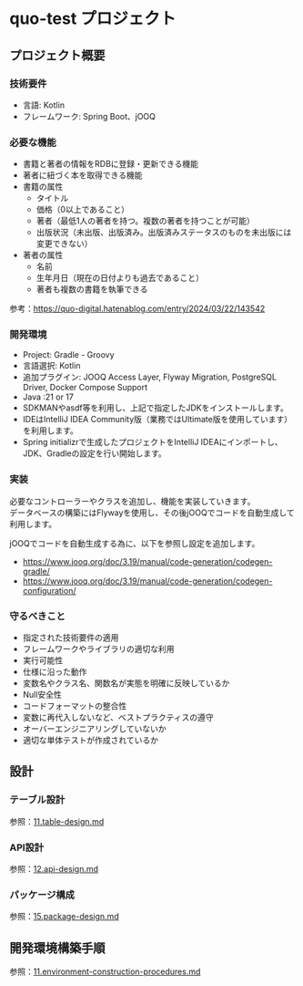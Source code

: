 # quo-test プロジェクト

## プロジェクト概要
### 技術要件
- 言語: Kotlin
- フレームワーク: Spring Boot、jOOQ

### 必要な機能
- 書籍と著者の情報をRDBに登録・更新できる機能
- 著者に紐づく本を取得できる機能
- 書籍の属性
  * タイトル
  * 価格（0以上であること）
  * 著者（最低1人の著者を持つ。複数の著者を持つことが可能）
  * 出版状況（未出版、出版済み。出版済みステータスのものを未出版には変更できない）
- 著者の属性
  * 名前
  * 生年月日（現在の日付よりも過去であること）
  * 著者も複数の書籍を執筆できる

参考：https://quo-digital.hatenablog.com/entry/2024/03/22/143542

### 開発環境
- Project: Gradle - Groovy
- 言語選択: Kotlin
- 追加プラグイン: JOOQ Access Layer, Flyway Migration, PostgreSQL Driver, Docker Compose Support
- Java :21 or 17
- SDKMANやasdf等を利用し、上記で指定したJDKをインストールします。
- IDEはIntelliJ IDEA Community版（業務ではUltimate版を使用しています）を利用します。
- Spring initializr️で生成したプロジェクトをIntelliJ IDEAにインポートし、JDK、Gradleの設定を行い開始します。

### 実装
必要なコントローラーやクラスを追加し、機能を実装していきます。  
データベースの構築にはFlywayを使用し、その後jOOQでコードを自動生成して利用します。

jOOQでコードを自動生成する為に、以下を参照し設定を追加します。
- https://www.jooq.org/doc/3.19/manual/code-generation/codegen-gradle/
- https://www.jooq.org/doc/3.19/manual/code-generation/codegen-configuration/

### 守るべきこと
- 指定された技術要件の適用
- フレームワークやライブラリの適切な利用
- 実行可能性
- 仕様に沿った動作
- 変数名やクラス名、関数名が実態を明確に反映しているか
- Null安全性
- コードフォーマットの整合性
- 変数に再代入しないなど、ベストプラクティスの遵守
- オーバーエンジニアリングしていないか
- 適切な単体テストが作成されているか


## 設計
### テーブル設計
参照：[11.table-design.md](doc/10.design/11.table-design.md)
### API設計
参照：[12.api-design.md](doc/10.design/12.api-design.md)
### パッケージ構成
参照：[15.package-design.md](doc/10.design/15.package-design.md)

## 開発環境構築手順
参照：[11.environment-construction-procedures.md](doc/90.procedure/11.environment-construction-procedures.md)
